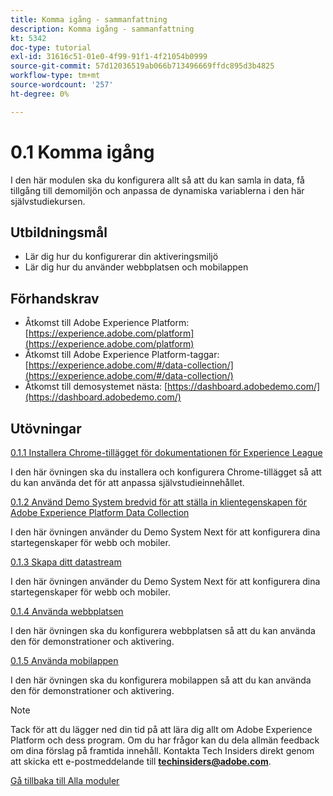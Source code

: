 ```yaml
---
title: Komma igång - sammanfattning
description: Komma igång - sammanfattning
kt: 5342
doc-type: tutorial
exl-id: 31616c51-01e0-4f99-91f1-4f21054b0999
source-git-commit: 57d12036519ab066b713496669ffdc895d3b4825
workflow-type: tm+mt
source-wordcount: '257'
ht-degree: 0%

---
```


# 0.1 Komma igång

I den här modulen ska du konfigurera allt så att du kan samla in data, få tillgång till demomiljön och anpassa de dynamiska variablerna i den här självstudiekursen.

## Utbildningsmål

- Lär dig hur du konfigurerar din aktiveringsmiljö
- Lär dig hur du använder webbplatsen och mobilappen

## Förhandskrav

- Åtkomst till Adobe Experience Platform: [https://experience.adobe.com/platform](https://experience.adobe.com/platform)
- Åtkomst till Adobe Experience Platform-taggar: [https://experience.adobe.com/#/data-collection/](https://experience.adobe.com/#/data-collection/)
- Åtkomst till demosystemet nästa: [https://dashboard.adobedemo.com/](https://dashboard.adobedemo.com/)

## Utövningar

[0.1.1 Installera Chrome-tillägget för dokumentationen för Experience League](./ex1.md)

I den här övningen ska du installera och konfigurera Chrome-tillägget så att du kan använda det för att anpassa självstudieinnehållet.

[0.1.2 Använd Demo System bredvid för att ställa in klientegenskapen för Adobe Experience Platform Data Collection](./ex2.md)

I den här övningen använder du Demo System Next för att konfigurera dina startegenskaper för webb och mobiler.

[0.1.3 Skapa ditt datastream](./ex3.md)

I den här övningen använder du Demo System Next för att konfigurera dina startegenskaper för webb och mobiler.

[0.1.4 Använda webbplatsen](./ex4.md)

I den här övningen ska du konfigurera webbplatsen så att du kan använda den för demonstrationer och aktivering.

[0.1.5 Använda mobilappen](./ex5.md)

I den här övningen ska du konfigurera mobilappen så att du kan använda den för demonstrationer och aktivering.

>[!NOTE]
>
>Tack för att du lägger ned din tid på att lära dig allt om Adobe Experience Platform och dess program. Om du har frågor kan du dela allmän feedback om dina förslag på framtida innehåll. Kontakta Tech Insiders direkt genom att skicka ett e-postmeddelande till **techinsiders@adobe.com**.

[Gå tillbaka till Alla moduler](../../../overview.md)
